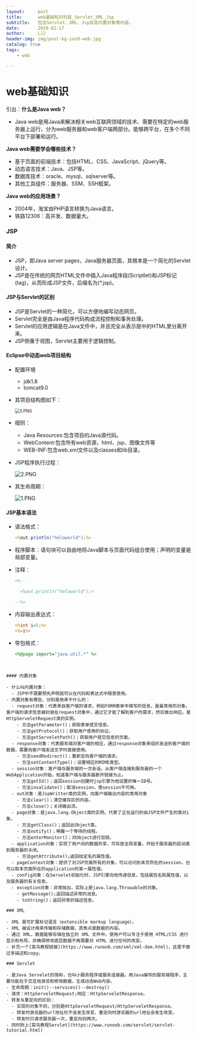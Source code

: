 ```yaml
---
layout:     post
title:      web基础知识扫盲_Servlet_XML_Jsp
subtitle:   包含Servlet、XML、Jsp及其内置对象等内容。
date:       2020-02-17
author:     LJJ
header-img: img/post-bg-ios9-web.jpg
catalog: true
tags:
    - web

---
```


# web基础知识

引出：**什么是Java web？**

- Java web是用Java来解决相关web互联网领域的技术、需要在特定的web服务器上运行，分为web服务器和web客户端两部分。能够跨平台，在多个不同平台下部署和运行。

**Java web需要学会哪些技术？**

- 基于页面的前端技术：包括HTML、CSS、JavaScript、jQuery等。
- 动态语言技术：Java、JSP等。
- 数据库技术：oracle、mysql、sqlserver等。
- 其他工具组件：服务器、SSM、SSH框架。

**Java web的应用场景？**

- 2004年，淘宝由PHP语言转换为Java语言。
- 铁路12306：高并发、数据量大。

### JSP

#### 简介

- JSP，即Java server pages，Java服务器页面，其根本是一个简化的Servlet设计。
- JSP是在传统的网页HTML文件中插入Java程序段(Scriptlet)和JSP标记(tag)，从而形成JSP文件，后缀名为(*.jsp)。

#### JSP与Servlet的区别

- JSP是Servlet的一种简化，可以方便地编写动态网页。
- Servlet完全是由Java程序代码构成流程控制和事务处理。
- Servlet的应用逻辑是在Java文件中，并且完全从表示层中的HTML里分离开来。
- JSP侧重于视图，Servlet主要用于逻辑控制。

#### Eclipse中动态web项目结构

- 配置环境
  - jdk1.8
  - tomcat9.0

- 其项目结构图如下：

  <img src="https://i.loli.net/2020/02/18/Y5e9U4RkxHvgFiM.png" alt="3.PNG" style="zoom:80%;" />

- 细则：
  - Java Resources:包含项目的Java源代码。
  - WebContent:包含所有web资源，html、jsp、图像文件等
  - WEB-INF:包含web.xml文件以及classes和lib目录。

- JSP程序执行过程：

  ![2.PNG](https://i.loli.net/2020/02/18/wjtuSqsIrWa2nPz.png)

- 其生命周期：

  ![1.PNG](https://i.loli.net/2020/02/18/jQ9MTqeciB8EIbA.png)

#### JSP基本语法

- 语法格式：

  ```jsp
  <%out.println("heloworld");%>
  ```

- 程序脚本：语句块可以自由地将Java脚本与页面代码组合使用；声明的变量是局部变量。

- 注释：

  ```jsp
  <%--
  
  	<%out.println("heloworld");>
  
  --%>
  ```

- 内容输出表达式：

  ```jsp
  <%int i=5;%>
  <%=i%>
  ```

- 导包格式：

  ```jsp
  <%@page import="java.util.*" %>
  
```
  

#### 内置对象

- 什么叫内置对象：
  - JSP中不需要预先声明就可以在代码和表达式中随意使用。
- 内置对象有哪些，分别是用来干什么的：
  - request对象：代表来自客户端的请求，例如FORM表单中填写的信息，是最常用的对象。客户端的请求信息被封装在request对象中，通过它才能了解到客户的需求，然后做出响应。是HttpServeletRequest类的实例。
    - 方法getParameter()；获取表单提交信息。
    - 方法getProtocol()；获取用户使用的协议。
    - 方法getServeletPath()；获取用户提交信息的页面。
  - response对象：代表服务端对客户端的相应，通过response对象来组织发送到客户端的数据，需要向客户端发送文字时直接使用。
    - 方法sendRedirect()；重新定向客户端的请求。
    - 方法setContentType()；设置相应的MIME类型。
  - session对象：客户端与服务端的一次会话，从客户端连接到服务器的一个WebApplication开始，知道客户端与服务器断开链接为止。
    - 方法getId()；返回session创建时jsp引擎为他设置的唯一ID号。
    - 方法invalidate()；取消session，使session不可用。
  - out对象：是JspWritter类的实例，向客户端输出内容的常用对象
    - 方法clear()；清空缓存区的内容。
    - 方法close()；关闭输出流。
  - page对象：是java.lang.Object类的实例。代表了正在运行的由JSP文件产生的类对i象。
    - 方法getClass()；返回此Object类。
    - 方法notify()；唤醒一个等待的线程。
    - 方法enterMonitor()；对Object进行加锁。
  - application对象：实现了用户间的数据共享，可存放全局变量，开始于服务器的启动直到服务器的关闭。
    - 方法getAttribute();返回给定名的属性值。
  - pageContext对象：提供了对JSP页面所有的对象，可以访问到本页所在的session，也可以取本页面所在的application的某一属性值。
  - config对象：在Servelet初始化时，JSP引擎向他传递信息，包括属性名和属性值，以及服务器的有关信息。
  - exception对象：异常抛出，实际上是java.lang.Throwable的对象。
    - getMassage();返回描述异常的消息。
    - toString()；返回异常的描述信息。

### XML

- XML 是可扩展标记语言（extensible markup language）。
- XML 被设计用来传输和存储数据，其焦点是数据的内容。
- 通过 XML，数据能够存储在独立的 XML 文件中。使用户可以专注于使用 HTML/CSS 进行显示和布局，并确保修改底层数据不再需要对 HTML 进行任何的改变。
- 补充一个[菜鸟教程链接](https://www.runoob.com/xml/xml-dom.html)，这里不做过多描述和copy。

### Servlet

- 是Java Servelet的简称，也叫小服务程序或服务连接器。用Java编写的服务端程序，主要功能在于交互地游览和修改数据，生成动态Web内容。
- 生命周期：init()--services()--destroy()
- 请求：HttpServeletRequest;响应：HttpServeletResponse。
- 转发与重定向的区别：
  - 实现的对象不同，分别是HttpServeletRequest/HttpServeletResponse。
  - 转发时游览器的url地址栏不会发生改变，重定向时游览器的url地址会发生改变。
  - 转发时只请求服务器一次，重定向则两次。
- 同时附上[菜鸟教程Servlet](https://www.runoob.com/servlet/servlet-tutorial.html)

























